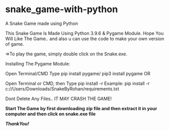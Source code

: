 # snake_game-with-python
A  Snake Game made using Python

This Snake Game Is Made Using Python 3.9.6 & Pygame Module. Hope You Will Like The Game.. and also u can use the code to make your own version of game.

=>To play the game, simply double click on the Snake.exe.

Installing The Pygame Module:

Open Terminal/CMD
Type pip install pygame/ pip3 install pygame
OR

Open Terminal or CMD, then Type pip install -r <path to the game>
Example: pip install -r c://Users/Downloads/SnakeByRohan/requirements.txt


  
Dont Delete Any Files.. IT MAY CRASH THE GAME!
  
**Start The Game by first downloading zip file and then extract it in your computer and then click on snake.exe file**
  
***ThankYou!***
